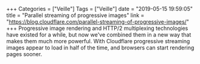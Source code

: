 +++
Categories = ["Veille"]
Tags = ["Veille"]
date = "2019-05-15 19:59:05"
title = "Parallel streaming of progressive images"
link = "https://blog.cloudflare.com/parallel-streaming-of-progressive-images/"
+++
Progressive image rendering and HTTP/2 multiplexing technologies have existed for a while, but now we've combined them in a new way that makes them much more powerful. With Cloudflare progressive streaming images appear to load in half of the time, and browsers can start rendering pages sooner.